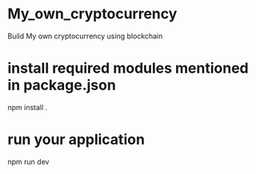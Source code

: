 # My_own_cryptocurrency
Build My own cryptocurrency using blockchain
# install required modules mentioned in package.json
npm install .
# run your application
npm run dev

